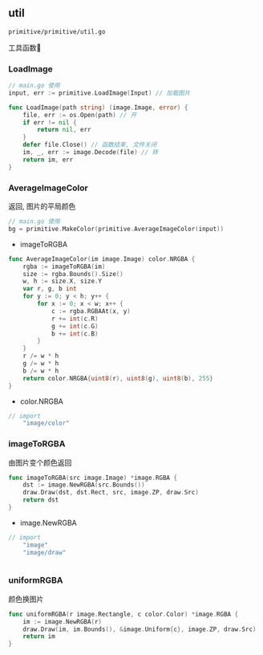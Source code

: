 ## util

`primitive/primitive/util.go`

工具函数🔧

### LoadImage

``` go
// main.go 使用
input, err := primitive.LoadImage(Input) // 加载图片
```

``` go
func LoadImage(path string) (image.Image, error) {
	file, err := os.Open(path) // 开
	if err != nil {
		return nil, err
	}
	defer file.Close() // 函数结束, 文件关闭
	im, _, err := image.Decode(file) // 转
	return im, err
}
```

### AverageImageColor

返回, 图片的平局颜色

``` go
// main.go 使用
bg = primitive.MakeColor(primitive.AverageImageColor(input))

```

- imageToRGBA

``` go
func AverageImageColor(im image.Image) color.NRGBA {
	rgba := imageToRGBA(im)
	size := rgba.Bounds().Size()
	w, h := size.X, size.Y
	var r, g, b int
	for y := 0; y < h; y++ {
		for x := 0; x < w; x++ {
			c := rgba.RGBAAt(x, y)
			r += int(c.R)
			g += int(c.G)
			b += int(c.B)
		}
	}
	r /= w * h
	g /= w * h
	b /= w * h
	return color.NRGBA{uint8(r), uint8(g), uint8(b), 255}
}
```

- color.NRGBA

``` go
// import
	"image/color"
```

### imageToRGBA

由图片变个颜色返回

``` go
func imageToRGBA(src image.Image) *image.RGBA {
	dst := image.NewRGBA(src.Bounds())
	draw.Draw(dst, dst.Rect, src, image.ZP, draw.Src)
	return dst
}
```

- image.NewRGBA

``` go
// import
	"image"
	"image/draw"
	
```

### uniformRGBA

颜色换图片

``` go
func uniformRGBA(r image.Rectangle, c color.Color) *image.RGBA {
	im := image.NewRGBA(r)
	draw.Draw(im, im.Bounds(), &image.Uniform{c}, image.ZP, draw.Src)
	return im
}
```